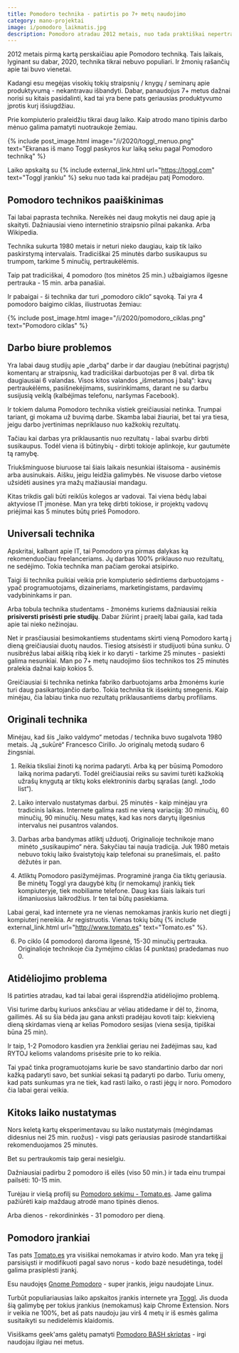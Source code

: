 ```yaml
---
title: Pomodoro technika - patirtis po 7+ metų naudojimo
category: mano-projektai
image: i/pomodoro_laikmatis.jpg
description: Pomodoro atradau 2012 metais, nuo tada praktiškai nepertraukiamai naudojau kiekieną darbo dieną. Mano įspūdžiai, patirtis ir kodėl vis dar šios technikos laikausi.
---
```


2012 metais pirmą kartą perskaičiau apie Pomodoro techniką. Tais laikais, lyginant su dabar,
2020, technika tikrai nebuvo populiari. Ir žmonių rašančių apie tai buvo vienetai.

Kadangi esu megėjas visokių tokių straipsnių / knygų / seminarų apie produktyvumą -
nekantravau išbandyti. Dabar, panaudojus 7+ metus dažnai norisi su kitais pasidalinti,
kad tai yra bene pats geriausias produktyvumo įprotis kurį išsiugdžiau.

Prie kompiuterio praleidžiu tikrai daug laiko. Kaip atrodo mano tipinis darbo mėnuo galima
pamatyti nuotraukoje žemiau.

{% include post_image.html image="/i/2020/toggl_menuo.png" text="Ekranas iš mano Toggl paskyros kur laiką seku pagal Pomodoro techniką" %}

Laiko apskaitą su {% include external_link.html url="https://toggl.com" text="Toggl įrankiu" %} seku
nuo tada kai pradėjau patį Pomodoro.

## Pomodoro technikos paaiškinimas

Tai labai paprasta technika. Nereikės nei daug mokytis nei daug apie ją skaityti. Dažniausiai
vieno internetinio straipsnio pilnai pakanka. Arba Wikipedia.

Technika sukurta 1980 metais ir neturi nieko daugiau, kaip tik laiko paskirstymą intervalais.
Tradiciškai 25 minutės darbo susikaupus su trumpom, tarkime 5 minučių, pertraukėlėmis.

Taip pat tradiciškai, 4 pomodoro (tos minėtos 25 min.) užbaigiamos ilgesne pertrauka - 15 min.
arba panašiai.

Ir pabaigai - ši technika dar turi „pomodoro ciklo“ sąvoką. Tai yra 4 pomodoro baigimo ciklas,
iliustruotas žemiau:

{% include post_image.html image="/i/2020/pomodoro_ciklas.png" text="Pomodoro ciklas" %}

## Darbo biure problemos

Yra labai daug studijų apie „darbą“ darbe ir dar daugiau (nebūtinai pagrįstų) komentarų ar
straipsnių, kad tradiciškai darbuotojas per 8 val. dirba tik daugiausiai 6 valandas. Visos
kitos valandos „išmetamos į balą“: kavų pertraukėlėms, pasišnekėjimams, susirinkimams, darant
ne su darbu susijusią veiklą (kalbėjimas telefonu, naršymas Facebook).

Ir tokiem daluma Pomodoro technika vistiek greičiausiai netinka. Trumpai tariant, gi mokama už
buvimą darbe. Skamba labai žiauriai, bet tai yra tiesa, jeigu darbo įvertinimas nepriklauso
nuo kažkokių rezultatų.

Tačiau kai darbas yra priklausantis nuo rezultatų - labai svarbu dirbti susikaupus. Todėl viena
iš būtinybių - dirbti tokioje aplinkoje, kur gautumėte tą ramybę.

Triukšminguose biuruose tai šiais laikais nesunkiai ištaisoma - ausinėmis arba ausinukais. Aišku,
jeigu leidžia galimybės. Ne visuose darbo vietose užsidėti ausines yra mažų mažiausiai mandagu.

Kitas trikdis gali būti reiklūs kolegos ar vadovai. Tai viena bėdų labai aktyviose IT įmonėse.
Man yra tekę dirbti tokiose, ir projektų vadovų priėjimai kas 5 minutes būtų prieš Pomodoro.

## Universali technika

Apskritai, kalbant apie IT, tai Pomodoro yra pirmas dalykas ką rekomenduočiau freelanceriams.
Jų darbas 100% priklauso nuo rezultatų, ne sedėjimo. Tokia technika man pačiam gerokai atsipirko.

Taigi ši technika puikiai veikia prie kompiuterio sėdintiems darbuotojams - ypač programuotojams,
dizaineriams, marketingistams, pardavimų vadybininkams ir pan.

Arba tobula technika studentams - žmonėms kuriems dažniausiai reikia **prisiversti prisėsti prie
studijų**. Dabar žiūrint į praeitį labai gaila, kad tada apie tai nieko nežinojau.

Net ir prasčiausiai besimokantiems studentams skirti vieną Pomodoro kartą į dieną greičiausiai
duotų naudos. Tiesiog atsisėsti ir studijuoti būna sunku. O nusibrėžus labai aiškią ribą kiek
ir ko daryti - tarkime 25 minutes - pasiekti galima nesunkiai. Man po 7+ metų naudojimo šios
technikos tos 25 minutės pralekia dažnai kaip kokios 5.

Greičiausiai ši technika netinka fabriko darbuotojams arba žmonėms kurie turi daug
pasikartojančio darbo. Tokia technika tik išsekintų smegenis. Kaip minėjau, čia labiau tinka
nuo rezultatų priklausantiems darbų profiliams.

## Originali technika

Minėjau, kad šis „laiko valdymo“ metodas / technika buvo sugalvota 1980 metais. Ją „sukūrė“
Francesco Cirillo. Jo originalų metodą sudaro 6 žingsniai.

1) Reikia tiksliai žinoti ką norima padaryti. Arba ką per būsimą Pomodoro laiką norima
padaryti. Todėl greičiausiai reiks su savimi turėti kažkokią užrašų knygutą ar tiktų koks
elektroninis darbų sąrašas (angl. „todo list“).

2) Laiko intervalo nustatymas darbui. 25 minutės - kaip minėjau yra tradicinis laikas. Internete
galima rasti ne vieną variaciją: 30 minučių, 60 minučių, 90 minučių. Nesu matęs, kad kas nors
darytų ilgesnius intervalus nei pusantros valandos.

3) Darbas arba bandymas atliktį užduotį. Originalioje technikoje mano minėto „susikaupimo“
nėra. Sakyčiau tai nauja tradicija. Juk 1980 metais nebuvo tokių laiko švaistytojų kaip
telefonai su pranešimais, el. pašto dėžutės ir pan.

4) Atliktų Pomodoro pasižymėjimas. Programinė įranga čia tiktų geriausia. Be minėtų Toggl yra
daugybė kitų (ir nemokamų) įrankių tiek kompiuteryje, tiek mobiliame telefone. Daug kas šiais
laikais turi išmaniuosius laikrodžius. Ir ten tai būtų pasiekiama.

Labai gerai, kad internete yra ne vienas nemokamas įrankis kurio net diegti į kompiuterį
nereikia. Ar registruotis. Vienas tokių būtų
{% include external_link.html url="http://www.tomato.es" text="Tomato.es" %}.

6) Po ciklo (4 pomodoro) daroma ilgesnė, 15-30 minučių pertrauka. Originalioje technikoje čia
žymėjimo ciklas (4 punktas) pradedamas nuo 0.










## Atidėliojimo problema

Iš patirties atradau, kad tai labai gerai išsprendžia atidėliojimo problemą.

Visi turime darbų kuriuos anksčiau ar vėliau atidedame ir dėl to, žinoma, gailimės. Aš su šia bėda jau gana anksti pradėjau kovoti taip: kiekvieną dieną skirdamas vieną ar kelias Pomodoro sesijas (viena sesija, tipiškai būna 25 min).

Ir taip, 1-2 Pomodoro kasdien yra ženkliai geriau nei žadėjimas sau, kad RYTOJ kelioms valandoms prisėsite prie to ko reikia.

Tai ypač tinka programuotojams kurie be savo standartinio darbo dar nori kažką padaryti savo, bet sunkiai sekasi tą padaryti po darbo. Turiu omeny, kad pats sunkumas yra ne tiek, kad rasti laiko, o rasti jėgų ir noro. Pomodoro čia labai gerai veikia.

## Kitoks laiko nustatymas

Nors keletą kartų eksperimentavau su laiko nustatymais (mėgindamas didesnius nei 25 min. ruožus) - visgi pats geriausias pasirodė standartiškai rekomenduojamos 25 minutės.

Bet su pertraukomis taip gerai nesielgiu.

Dažniausiai padirbu 2 pomodoro iš eilės (viso 50 min.) ir tada einu trumpai pailsėti: 10-15 min.

Turėjau ir viešą profilį su [Pomodoro sekimu - Tomato.es](http://www.tomato.es/users/5073f55fd43b8100020001f4). Jame galima pažiūrėti kaip maždaug atrodė mano tipinės dienos.

Arba dienos - rekordininkės - 31 pomodoro per dieną.

## Pomodoro įrankiai

Tas pats [Tomato.es](http://www.tomato.es) yra visiškai nemokamas ir atviro kodo. Man yra tekę jį parsisiųsti ir modifikuoti pagal savo norus - kodo bazė nesudėtinga, todėl galima prasiplėsti įrankį.

Esu naudojęs [Gnome Pomodoro](http://gnomepomodoro.org/) - super įrankis, jeigu naudojate Linux.

Turbūt populiariausias laiko apskaitos įrankis internete yra [Toggl](https://toggl.com/). Jis duoda šią galimybę per tokius įrankius (nemokamus) kaip Chrome Extension. Nors ir veikia ne 100%, bet aš pats naudoju jau virš 4 metų ir iš esmės galima susitaikyti su nedidelėmis klaidomis.

Visiškams geek'ams galėtų pamatyti [Pomodoro BASH skriptas](/mano-projektai/pomodoro-bash-skriptas) - irgi naudojau ilgiau nei metus.

